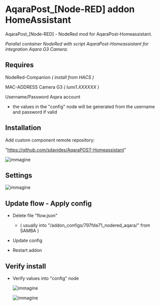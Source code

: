 # AqaraPost_[Node-RED] addon HomeAssistant

  AqaraPost_[Node-RED] - NodeRed mod for AqaraPost-Homeassistant.

  *Parallel container NodeRed with script AqaraPost-Homeassistant for integration Aqara G3 Camera.*


## Requires
NodeRed-Companion *( install from HACS )*

MAC-ADDRESS Camera G3 *( lumi1.XXXXXX )*

Username/Password Aqara account
  * the values ​​in the "config" node will be generated from the username and password if valid


## Installation

Add custom component remote repository:

"https://github.com/sdavides/AqaraPOST-Homeassistant"


   ![immagine](https://github.com/user-attachments/assets/1f100850-d7db-40ca-a036-97254154b408)


## Settings

   ![immagine](https://github.com/user-attachments/assets/3d648c88-2b7d-4580-8e38-9d9ba3edfe7f)


## Update flow - Apply config

  * Delete file "flow.json"
    
    * ( usually into "/addon_configs/797fde71_nodered_aqara/" from SAMBA )

  * Update config

  * Restart addon

## Verify install

  * Verify values into "config" node
    
    ![immagine](https://github.com/user-attachments/assets/ab2c21f0-0a85-4398-9d29-bfe4e29df13c)

    ![immagine](https://github.com/user-attachments/assets/c48aaefd-cd6c-45d9-b927-bd6129b839af)


